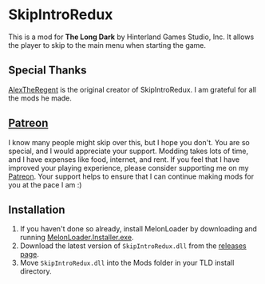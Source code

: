 ﻿# SkipIntroRedux

This is a mod for **The Long Dark** by Hinterland Games Studio, Inc. It allows the player to skip to the main menu when starting the game.

## Special Thanks

[AlexTheRegent](https://github.com/AlexTheRegent) is the original creator of SkipIntroRedux. I am grateful for all the mods he made.

## [Patreon](https://www.patreon.com/ds5678)

I know many people might skip over this, but I hope you don't. You are so special, and I would appreciate your support. Modding takes lots of time, and I have expenses like food, internet, and rent. If you feel that I have improved your playing experience, please consider supporting me on my [Patreon](https://www.patreon.com/ds5678). Your support helps to ensure that I can continue making mods for you at the pace I am :)

## Installation

1. If you haven't done so already, install MelonLoader by downloading and running [MelonLoader.Installer.exe](https://github.com/HerpDerpinstine/MelonLoader/releases/latest/download/MelonLoader.Installer.exe).
2. Download the latest version of `SkipIntroRedux.dll` from the [releases page](https://github.com/ds5678/SkipIntroRedux/releases).
3. Move `SkipIntroRedux.dll` into the Mods folder in your TLD install directory.